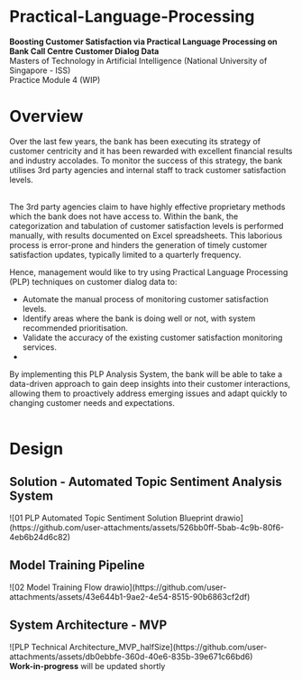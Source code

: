 # Practical-Language-Processing
<b>Boosting Customer Satisfaction via Practical Language Processing on Bank Call Centre Customer Dialog Data</b><br> 
Masters of Technology in Artificial Intelligence (National University of Singapore - ISS)<br> 
Practice Module 4 (WIP)<br>

<h1>Overview</h1>
Over the last few years, the bank has been executing its strategy of customer centricity and it has been rewarded with excellent financial results and industry accolades. To monitor the 
success of this strategy, the bank utilises 3rd party agencies and internal staff to track customer satisfaction levels. <br><br>

The 3rd party agencies claim to have highly effective proprietary methods which the bank does not have access to. Within the bank, the categorization and tabulation of customer satisfaction 
levels is performed manually, with results documented on Excel spreadsheets. This laborious process is error-prone and hinders the generation of timely customer satisfaction updates, 
typically limited to a quarterly frequency. <br>

Hence, management would like to try using Practical Language Processing (PLP) techniques on customer dialog data to: 
- Automate the manual process of monitoring customer satisfaction levels. 
- Identify areas where the bank is doing well or not, with system recommended prioritisation.
- Validate the accuracy of the existing customer satisfaction monitoring services.
- <br>
By implementing this PLP Analysis System, the bank will be able to take a data-driven approach 
to gain deep insights into their customer interactions, allowing them to proactively address 
emerging issues and adapt quickly to changing customer needs and expectations. 
<br><br>

<h1>Design</h1>
<h2>Solution - Automated Topic Sentiment Analysis System</h2>
![01 PLP Automated Topic Sentiment Solution Blueprint drawio](https://github.com/user-attachments/assets/526bb0ff-5bab-4c9b-80f6-4eb6b24d6c82)


<br>



<h2>Model Training Pipeline</h2>
![02 Model Training Flow drawio](https://github.com/user-attachments/assets/43e644b1-9ae2-4e54-8515-90b6863cf2df)



<br>
<h2>System Architecture - MVP</h2>
![PLP Technical Architecture_MVP_halfSize](https://github.com/user-attachments/assets/db0ebbfe-360d-40e6-835b-39e671c66bd6)  

<br>
<b>Work-in-progress</b> will be updated shortly
<br>
